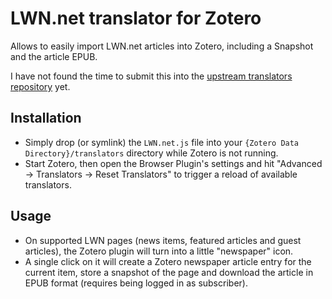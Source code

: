 # LWN.net translator for Zotero

Allows to easily import LWN.net articles into Zotero, including a Snapshot and the article EPUB.

I have not found the time to submit this into the [upstream translators repository](https://github.com/zotero/translators) yet.

## Installation

 - Simply drop (or symlink) the `LWN.net.js` file into your `{Zotero Data Directory}/translators` directory while Zotero is not running.
 - Start Zotero, then open the Browser Plugin's settings and hit "Advanced -> Translators -> Reset Translators" to trigger a reload of available translators.

## Usage

 - On supported LWN pages (news items, featured articles and guest articles), the Zotero plugin will turn into a little "newspaper" icon.
 - A single click on it will create a Zotero newspaper article entry for the current item, store a snapshot of the page and download the article in EPUB format (requires being logged in as subscriber).
